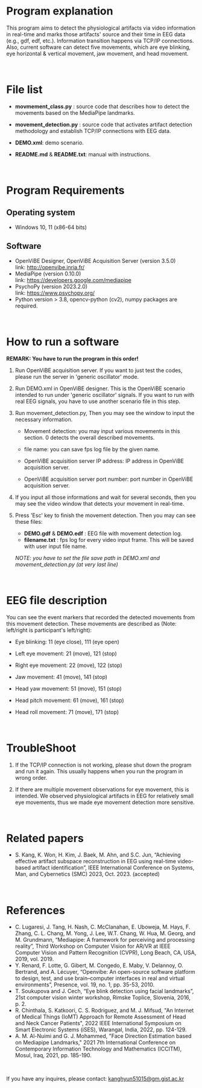 # Program explanation

  This program aims to detect the physiological artifacts via video information in real-time and marks those artifacts' source and their time in EEG data (e.g., gdf, edf, etc.). Information transition happens via TCP/IP connections. Also, current software can detect five movements, which are eye blinking, eye horizontal & vertical movement, jaw movement, and head movement.

<br>

# File list

* **movmement_class.py** : source code that describes how to detect the movements based on the MediaPipe landmarks.

* **movement_detection.py** : source code that activates artifact detection methodology and establish TCP/IP connections with EEG data.

* **DEMO.xml**: demo scenario.

* **README.md** & **README.txt**: manual with instructions.

<br>

# Program Requirements

## Operating system

* Windows 10, 11 (x86-64 bits)

## Software

* OpenViBE Designer, OpenViBE Acquisition Server (version 3.5.0)  <br>
link: http://openvibe.inria.fr/
* MediaPipe (version 0.10.0) <br>
link: https://developers.google.com/mediapipe
* PsychoPy (version 2023.2.0)  <br>
link: https://www.psychopy.org/
* Python version > 3.8, opencv-python (cv2), numpy packages are required.

<br>

# How to run a software 

**REMARK: You have to run the program in this order!**

1. Run OpenViBE acquisition server. If you want to just test the codes, please run the server in 'generic oscillator' mode.

2. Run DEMO.xml in OpenViBE designer. This is the OpenViBE scenario intended to run under 'generic oscillator' signals. If you want to run with real EEG signals, you have to use another scenario file in this step.

3. Run movement_detection.py, Then you may see the window to input the necessary information.
	
	  * Movement detection: you may input various movements in this section. 0 detects the overall described movements.
  
    * file name: you can save fps log file by the given name.
	
    * OpenViBE acquisition server IP address: IP address in OpenViBE acquisition server.
	
    * OpenViBE acquisition server port number: port number in OpenViBE acquisition server. 


4. If you input all those informations and wait for several seconds, then you may see the video window that detects your movement in real-time.

5. Press 'Esc' key to finish the movement detection. Then you may can see these files:

    * **DEMO.gdf** & **DEMO.edf** : EEG file with movement detection log.
    * **filename.txt** : fps log for every video input frame. This will be saved with user input  file name.
    
    *NOTE: you have to set the file save path in DEMO.xml and movement_detection.py (at very last line)*
<br>

# EEG file description

  You can see the event markers that recorded the detected movements from this movement detection. These movements are described as (Note: left/right is participant's left/right):
	
* Eye blinking: 11 (eye close), 111 (eye open)

* Left eye movement: 21 (move), 121 (stop)
	
* Right eye movement: 22 (move), 122 (stop)

* Jaw movement: 41 (move), 141 (stop)

* Head yaw movement: 51 (move), 151 (stop)

* Head pitch movement: 61 (move), 161 (stop)

* Head roll movement: 71 (move), 171 (stop)

<br>

# TroubleShoot

1. If the TCP/IP connection is not working, please shut down the program and run it again. This usually happens when you run the program in wrong order.

2. If there are multiple movement observations for eye movement, this is intended. We observed physiological artifacts in EEG for relatively small eye movements, thus we made eye movement detection more sensitive.

<br>

# Related papers
* S. Kang, K. Won, H. Kim, J. Baek, M. Ahn, and S.C. Jun, “Achieving effective artifact subspace reconstruction in EEG using real-time video-based artifact identification”, IEEE International Conference on Systems, Man, and Cybernetics (SMC) 2023, Oct. 2023. (accepted)

<br>

# References
* C. Lugaresi, J. Tang, H. Nash, C. McClanahan, E. Uboweja, M. Hays, F. Zhang, C. L. Chang, M. Yong, J. Lee, W.T. Chang, W. Hua, M. Georg, and M. Grundmann, “Mediapipe: A framework for perceiving and processing reality”, Third Workshop on Computer Vision for AR/VR at IEEE Computer Vision and Pattern Recognition (CVPR), Long Beach, CA, USA, 2019, vol. 2019.
* Y. Renard, F. Lotte, G. Gibert, M. Congedo, E. Maby, V. Delannoy, O. Bertrand, and A. Lécuyer, “Openvibe: An open-source software platform to design, test, and use brain–computer interfaces in real and virtual environments”, Presence, vol. 19, no. 1, pp. 35-53, 2010.
* T. Soukupova and J. Cech, “Eye blink detection using facial landmarks”, 21st computer vision winter workshop, Rimske Toplice, Slovenia, 2016, p. 2.
* R. Chinthala, S. Katkoori, C. S. Rodriguez, and M. J. Mifsud, "An Internet of Medical Things (IoMT) Approach for Remote Assessment of Head and Neck Cancer Patients", 2022 IEEE International Symposium on Smart Electronic Systems (iSES), Warangal, India, 2022, pp. 124-129.
* A. M. Al-Nuimi and G. J. Mohammed, "Face Direction Estimation based on Mediapipe Landmarks," 2021 7th International Conference on Contemporary Information Technology and Mathematics (ICCITM), Mosul, Iraq, 2021, pp. 185-190.

<br>

If you have any inquires, please contact: kanghyun51015@gm.gist.ac.kr
